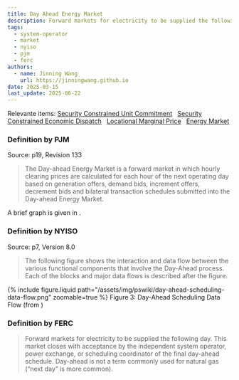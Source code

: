 ```yaml
---
title: Day Ahead Energy Market
description: Forward markets for electricity to be supplied the following day.
tags:
  - system-operator
  - market
  - nyiso
  - pjm
  - ferc
authors:
  - name: Jinning Wang
    url: https://jinningwang.github.io
date: 2025-03-15
last_update: 2025-06-22
---
```


Relevante items: [Security Constrained Unit Commitment](/wiki/security-constrained-unit-commitment) &nbsp; [Security Constrained Economic Dispatch](/wiki/security-constrained-economic-dispatch) &nbsp; [Locational Marginal Price](/wiki/locational-marginal-price) &nbsp; [Energy Market](/wiki/energy-market)

### Definition by PJM

Source: <d-cite key="pjm2024m11"></d-cite> p19, Revision 133

> The Day-ahead Energy Market is a forward market in which hourly clearing prices are calculated for each hour of the next operating day based on generation offers, demand bids, increment offers, decrement bids and bilateral transaction schedules submitted into the Day-ahead Energy Market.

A brief graph is given in <d-cite key="pjm2023dam"></d-cite>.

### Definition by NYISO

Source: <d-cite key="nyiso2024dayahead"></d-cite> p7, Version 8.0

> The following figure shows the interaction and data flow between the various functional components that involve the Day-Ahead process. Each of the blocks and major data flows is described after the figure.

<div class="row mt-3">
    <div class="col-sm mt-3 mt-md-0">
        {% include figure.liquid
        path="/assets/img/pswiki/day-ahead-scheduling-data-flow.png"
        zoomable=true %}
        Figure 3: Day-Ahead Scheduling Data Flow (from <d-cite key="nyiso2024dayahead"></d-cite>)
    </div>
</div>

### Definition by FERC

> Forward markets for electricity to be supplied the following day. This market closes with acceptance by the independent system operator, power exchange, or scheduling coordinator of the final day-ahead schedule. Day-ahead is not a term commonly used for natural gas (“next day” is more common).
